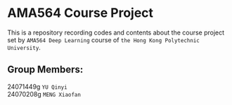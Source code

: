 # AMA564 Course Project
This is a repository recording codes and contents about the course project set by `AMA564 Deep Learning` course of `the Hong Kong Polytechnic University`.
## Group Members:
24071449g  `YU Qinyi`  <br>
24070208g  `MENG Xiaofan`
